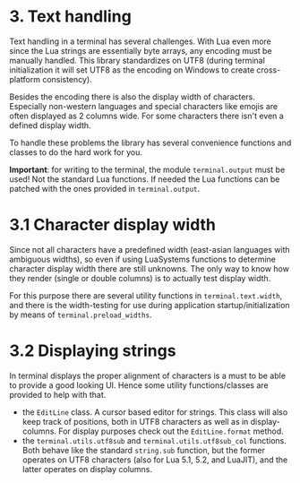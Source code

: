 # 3. Text handling

Text handling in a terminal has several challenges. With Lua even more since the Lua strings are essentially
byte arrays, any encoding must be manually handled. This library standardizes on UTF8 (during terminal
initialization it will set UTF8 as the encoding on Windows to create cross-platform consistency).

Besides the encoding there is also the display width of characters. Especially non-western languages and
special characters like emojis are often displayed as 2 columns wide. For some characters there isn't even a
defined display width.

To handle these problems the library has several convenience functions and classes to do the hard work for you.

**Important**: for writing to the terminal, the module `terminal.output` must be used! Not the standard Lua
functions. If needed the Lua functions can be patched with the ones provided in `terminal.output`.

# 3.1 Character display width

Since not all characters have a predefined width (east-asian languages with ambiguous widths), so even if using
LuaSystems functions to determine character display width there are still unknowns. The only way to know how they
render (single or double columns) is to actually test display width.

For this purpose there are several utility functions in `terminal.text.width`, and there is the width-testing for
use during application startup/initialization by means of `terminal.preload_widths`.

# 3.2 Displaying strings

In terminal displays the proper alignment of characters is a must to be able to provide a good looking UI. Hence
some utility functions/classes are provided to help with that.

- the `EditLine` class. A cursor based editor for strings. This class will also keep track of positions, both in
UTF8 characters as well as in display-columns. For display purposes check out the `EditLine.format` method.
- the `terminal.utils.utf8sub` and `terminal.utils.utf8sub_col` functions. Both behave like the standard
`string.sub` function, but the former operates on UTF8 characters (also for Lua 5.1, 5.2, and LuaJIT), and the
latter operates on display columns.
